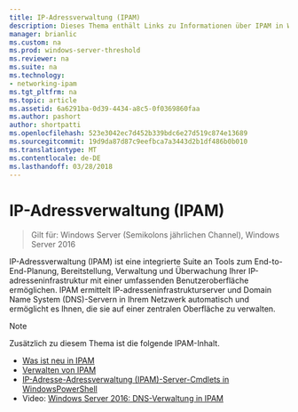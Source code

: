 ```yaml
---
title: IP-Adressverwaltung (IPAM)
description: Dieses Thema enthält Links zu Informationen über IPAM in Windows Server 2016.
manager: brianlic
ms.custom: na
ms.prod: windows-server-threshold
ms.reviewer: na
ms.suite: na
ms.technology:
- networking-ipam
ms.tgt_pltfrm: na
ms.topic: article
ms.assetid: 6a6291ba-0d39-4434-a8c5-0f0369860faa
ms.author: pashort
author: shortpatti
ms.openlocfilehash: 523e3042ec7d452b339bdc6e27d519c874e13689
ms.sourcegitcommit: 19d9da87d87c9eefbca7a3443d2b1df486b0b010
ms.translationtype: MT
ms.contentlocale: de-DE
ms.lasthandoff: 03/28/2018
---
```

# <a name="ip-address-management-ipam"></a>IP-Adressverwaltung (IPAM)

>Gilt für: Windows Server (Semikolons jährlichen Channel), Windows Server 2016

IP-Adressverwaltung (IPAM) ist eine integrierte Suite an Tools zum End-to-End-Planung, Bereitstellung, Verwaltung und Überwachung Ihrer IP-adresseninfrastruktur mit einer umfassenden Benutzeroberfläche ermöglichen. IPAM ermittelt IP-adresseninfrastrukturserver und Domain Name System (DNS)-Servern in Ihrem Netzwerk automatisch und ermöglicht es Ihnen, die sie auf einer zentralen Oberfläche zu verwalten.  
  
> [!NOTE]  
> Zusätzlich zu diesem Thema ist die folgende IPAM-Inhalt.  
>   
> -   [Was ist neu in IPAM](../../technologies/ipam/What-s-New-in-IPAM.md)  
> -   [Verwalten von IPAM](../../technologies/ipam/Manage-IPAM.md)  
> -   [IP-Adresse-Adressverwaltung (IPAM)-Server-Cmdlets in WindowsPowerShell](https://technet.microsoft.com/library/jj553807.aspx)  
> -   Video: [Windows Server 2016: DNS-Verwaltung in IPAM](https://channel9.msdn.com/Blogs/windowsserver/Windows-Server-2016-DNS-management-in-IPAM)  